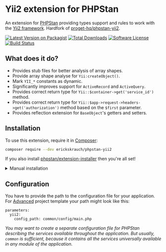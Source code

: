 # Yii2 extension for PHPStan

An extension for [PHPStan](https://phpstan.org) providing types support and rules to work with the [Yii2 framework](https://www.yiiframework.com). Hardfork of [proget-hq/phpstan-yii2](https://github.com/proget-hq/phpstan-yii2).

[![Latest Version on Packagist][ico-version]][link-packagist]
[![Total Downloads][ico-downloads]][link-downloads]
[![Software License][ico-license]](LICENSE.md)
[![Build Status][ico-build-status]][link-build-status]

## What does it do?

* Provides stub files for better analysis of array shapes.
* Provide array shape analyse for `Yii:createObject()`. 
* Mark `YII_*` constants as dynamic.
* Significantly improves support for `ActiveRecord` and `ActiveQuery`.
* Provides correct return type for `Yii::$container->get('service_id')` method.
* Provides correct return type for `Yii::$app->request->headers->get('authorization')` method based on the `$first` parameter.
* Provides reflection extension for `BaseObject`'s getters and setters.

## Installation

To use this extension, require it in [Composer](https://getcomposer.org):

```sh
composer require --dev erickskrauch/phpstan-yii2
```

If you also install [phpstan/extension-installer](https://github.com/phpstan/extension-installer) then you're all set!

<details>
  <summary>Manual installation</summary>

  If you don't want to use `phpstan/extension-installer`, include `extension.neon` in your project's PHPStan config:

  ```
  includes:
    - vendor/erickskrauch/phpstan-yii2/extension.neon
  ```
</details>

## Configuration

You have to provide the path to the configuration file for your application. For [Advanced](https://github.com/yiisoft/yii2-app-advanced) project template your path might look like this:

```neon
parameters:
  yii2:
    config_path: common/config/main.php
```

*You may want to create a separate configuration file for PHPStan describing the services available throughout the application. But usually, `common` is sufficient, because it contains all the services universally available in any module of the application.*

[ico-version]: https://img.shields.io/packagist/v/erickskrauch/phpstan-yii2.svg?style=flat-square
[ico-license]: https://img.shields.io/badge/license-MIT-green.svg?style=flat-square
[ico-downloads]: https://img.shields.io/packagist/dt/erickskrauch/phpstan-yii2.svg?style=flat-square
[ico-build-status]: https://img.shields.io/github/actions/workflow/status/erickskrauch/phpstan-yii2/ci.yml?branch=master&style=flat-square

[link-packagist]: https://packagist.org/packages/erickskrauch/phpstan-yii2
[link-downloads]: https://packagist.org/packages/erickskrauch/phpstan-yii2/stats
[link-build-status]: https://github.com/erickskrauch/phpstan-yii2/actions
